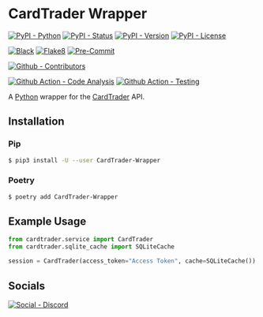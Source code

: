 # CardTrader Wrapper

[![PyPI - Python](https://img.shields.io/pypi/pyversions/CardTrader-Wrapper.svg?logo=PyPI&label=Python&style=flat-square)](https://pypi.python.org/pypi/CardTrader-Wrapper/)
[![PyPI - Status](https://img.shields.io/pypi/status/CardTrader-Wrapper.svg?logo=PyPI&label=Status&style=flat-square)](https://pypi.python.org/pypi/CardTrader-Wrapper/)
[![PyPI - Version](https://img.shields.io/pypi/v/CardTrader-Wrapper.svg?logo=PyPI&label=Version&style=flat-square)](https://pypi.python.org/pypi/CardTrader-Wrapper/)
[![PyPI - License](https://img.shields.io/pypi/l/CardTrader-Wrapper.svg?logo=PyPI&label=License&style=flat-square)](https://opensource.org/licenses/GPL-3.0)

[![Black](https://img.shields.io/badge/Black-Enabled-000000?style=flat-square)](https://github.com/psf/black)
[![Flake8](https://img.shields.io/badge/Flake8-Enabled-informational?style=flat-square)](https://github.com/PyCQA/flake8)
[![Pre-Commit](https://img.shields.io/badge/Pre--Commit-Enabled-informational?logo=pre-commit&style=flat-square)](https://github.com/pre-commit/pre-commit)

[![Github - Contributors](https://img.shields.io/github/contributors/Buried-In-Code/CardTrader-Wrapper.svg?logo=Github&label=Contributors&style=flat-square)](https://github.com/Buried-In-Code/CardTrader-Wrapper/graphs/contributors)

[![Github Action - Code Analysis](https://img.shields.io/github/workflow/status/Buried-In-Code/CardTrader-Wrapper/Code%20Analysis?logo=Github-Actions&label=Code-Analysis&style=flat-square)](https://github.com/Buried-In-Code/CardTrader-Wrapper/actions/workflows/code-analysis.yaml)
[![Github Action - Testing](https://img.shields.io/github/workflow/status/Buried-In-Code/CardTrader-Wrapper/Testing?logo=Github-Actions&label=Tests&style=flat-square)](https://github.com/Buried-In-Code/CardTrader-Wrapper/actions/workflows/testing.yaml)

A [Python](https://www.python.org/) wrapper for the [CardTrader](https://cardtrader.com) API.

## Installation

### Pip

```bash
$ pip3 install -U --user CardTrader-Wrapper
```

### Poetry

```bash
$ poetry add CardTrader-Wrapper
```

## Example Usage

```python
from cardtrader.service import CardTrader
from cardtrader.sqlite_cache import SQLiteCache

session = CardTrader(access_token="Access Token", cache=SQLiteCache())
```

## Socials

[![Social - Discord](https://img.shields.io/badge/Discord-The--DEV--Environment-7289DA?logo=Discord&style=flat-square)](https://discord.gg/nqGMeGg)
